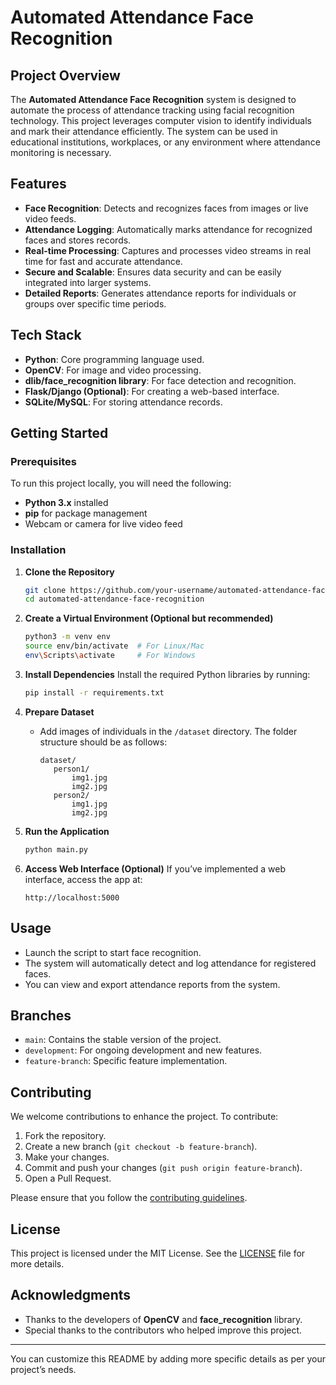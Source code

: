 # **Automated Attendance Face Recognition**

## **Project Overview**
The **Automated Attendance Face Recognition** system is designed to automate the process of attendance tracking using facial recognition technology. This project leverages computer vision to identify individuals and mark their attendance efficiently. The system can be used in educational institutions, workplaces, or any environment where attendance monitoring is necessary.

## **Features**
- **Face Recognition**: Detects and recognizes faces from images or live video feeds.
- **Attendance Logging**: Automatically marks attendance for recognized faces and stores records.
- **Real-time Processing**: Captures and processes video streams in real time for fast and accurate attendance.
- **Secure and Scalable**: Ensures data security and can be easily integrated into larger systems.
- **Detailed Reports**: Generates attendance reports for individuals or groups over specific time periods.

## **Tech Stack**
- **Python**: Core programming language used.
- **OpenCV**: For image and video processing.
- **dlib/face_recognition library**: For face detection and recognition.
- **Flask/Django (Optional)**: For creating a web-based interface.
- **SQLite/MySQL**: For storing attendance records.

## **Getting Started**

### **Prerequisites**
To run this project locally, you will need the following:
- **Python 3.x** installed
- **pip** for package management
- Webcam or camera for live video feed

### **Installation**

1. **Clone the Repository**
   ```bash
   git clone https://github.com/your-username/automated-attendance-face-recognition.git
   cd automated-attendance-face-recognition
   ```

2. **Create a Virtual Environment (Optional but recommended)**
   ```bash
   python3 -m venv env
   source env/bin/activate  # For Linux/Mac
   env\Scripts\activate     # For Windows
   ```

3. **Install Dependencies**
   Install the required Python libraries by running:
   ```bash
   pip install -r requirements.txt
   ```

4. **Prepare Dataset**
   - Add images of individuals in the `/dataset` directory. The folder structure should be as follows:
     ```
     dataset/
        person1/
            img1.jpg
            img2.jpg
        person2/
            img1.jpg
            img2.jpg
     ```

5. **Run the Application**
   ```bash
   python main.py
   ```

6. **Access Web Interface (Optional)**
   If you’ve implemented a web interface, access the app at:
   ```
   http://localhost:5000
   ```

## **Usage**

- Launch the script to start face recognition.
- The system will automatically detect and log attendance for registered faces.
- You can view and export attendance reports from the system.

## **Branches**

- `main`: Contains the stable version of the project.
- `development`: For ongoing development and new features.
- `feature-branch`: Specific feature implementation.

## **Contributing**

We welcome contributions to enhance the project. To contribute:
1. Fork the repository.
2. Create a new branch (`git checkout -b feature-branch`).
3. Make your changes.
4. Commit and push your changes (`git push origin feature-branch`).
5. Open a Pull Request.

Please ensure that you follow the [contributing guidelines](CONTRIBUTING.md).

## **License**
This project is licensed under the MIT License. See the [LICENSE](LICENSE) file for more details.

## **Acknowledgments**
- Thanks to the developers of **OpenCV** and **face_recognition** library.
- Special thanks to the contributors who helped improve this project.

---

You can customize this README by adding more specific details as per your project’s needs.